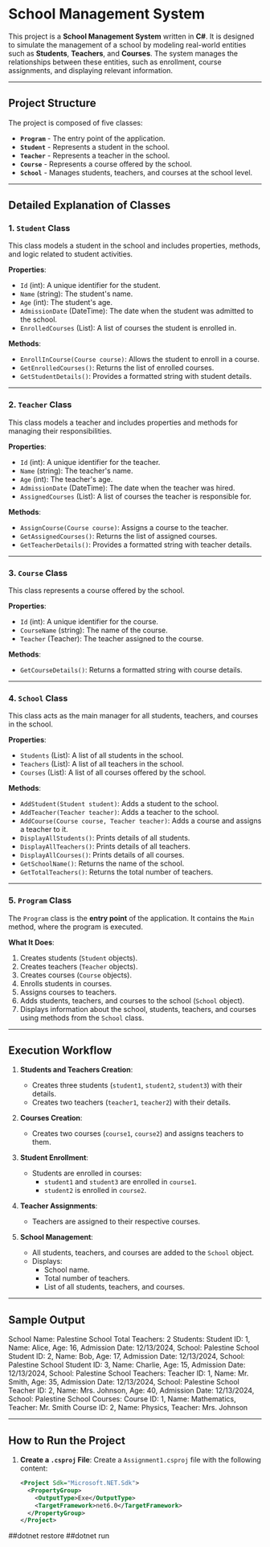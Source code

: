 
# School Management System

This project is a **School Management System** written in **C#**. It is designed to simulate the management of a school by modeling real-world entities such as **Students**, **Teachers**, and **Courses**. The system manages the relationships between these entities, such as enrollment, course assignments, and displaying relevant information.

---

## Project Structure

The project is composed of five classes:

- **`Program`** - The entry point of the application.
- **`Student`** - Represents a student in the school.
- **`Teacher`** - Represents a teacher in the school.
- **`Course`** - Represents a course offered by the school.
- **`School`** - Manages students, teachers, and courses at the school level.

---

## Detailed Explanation of Classes

### 1. `Student` Class
This class models a student in the school and includes properties, methods, and logic related to student activities.

**Properties**:
- `Id` (int): A unique identifier for the student.
- `Name` (string): The student's name.
- `Age` (int): The student's age.
- `AdmissionDate` (DateTime): The date when the student was admitted to the school.
- `EnrolledCourses` (List<Course>): A list of courses the student is enrolled in.

**Methods**:
- `EnrollInCourse(Course course)`: Allows the student to enroll in a course.
- `GetEnrolledCourses()`: Returns the list of enrolled courses.
- `GetStudentDetails()`: Provides a formatted string with student details.

---

### 2. `Teacher` Class
This class models a teacher and includes properties and methods for managing their responsibilities.

**Properties**:
- `Id` (int): A unique identifier for the teacher.
- `Name` (string): The teacher's name.
- `Age` (int): The teacher's age.
- `AdmissionDate` (DateTime): The date when the teacher was hired.
- `AssignedCourses` (List<Course>): A list of courses the teacher is responsible for.

**Methods**:
- `AssignCourse(Course course)`: Assigns a course to the teacher.
- `GetAssignedCourses()`: Returns the list of assigned courses.
- `GetTeacherDetails()`: Provides a formatted string with teacher details.

---

### 3. `Course` Class
This class represents a course offered by the school.

**Properties**:
- `Id` (int): A unique identifier for the course.
- `CourseName` (string): The name of the course.
- `Teacher` (Teacher): The teacher assigned to the course.

**Methods**:
- `GetCourseDetails()`: Returns a formatted string with course details.

---

### 4. `School` Class
This class acts as the main manager for all students, teachers, and courses in the school.

**Properties**:
- `Students` (List<Student>): A list of all students in the school.
- `Teachers` (List<Teacher>): A list of all teachers in the school.
- `Courses` (List<Course>): A list of all courses offered by the school.

**Methods**:
- `AddStudent(Student student)`: Adds a student to the school.
- `AddTeacher(Teacher teacher)`: Adds a teacher to the school.
- `AddCourse(Course course, Teacher teacher)`: Adds a course and assigns a teacher to it.
- `DisplayAllStudents()`: Prints details of all students.
- `DisplayAllTeachers()`: Prints details of all teachers.
- `DisplayAllCourses()`: Prints details of all courses.
- `GetSchoolName()`: Returns the name of the school.
- `GetTotalTeachers()`: Returns the total number of teachers.

---

### 5. `Program` Class
The `Program` class is the **entry point** of the application. It contains the `Main` method, where the program is executed.

**What It Does**:
1. Creates students (`Student` objects).
2. Creates teachers (`Teacher` objects).
3. Creates courses (`Course` objects).
4. Enrolls students in courses.
5. Assigns courses to teachers.
6. Adds students, teachers, and courses to the school (`School` object).
7. Displays information about the school, students, teachers, and courses using methods from the `School` class.

---

## Execution Workflow

1. **Students and Teachers Creation**:
   - Creates three students (`student1`, `student2`, `student3`) with their details.
   - Creates two teachers (`teacher1`, `teacher2`) with their details.

2. **Courses Creation**:
   - Creates two courses (`course1`, `course2`) and assigns teachers to them.

3. **Student Enrollment**:
   - Students are enrolled in courses:
     - `student1` and `student3` are enrolled in `course1`.
     - `student2` is enrolled in `course2`.

4. **Teacher Assignments**:
   - Teachers are assigned to their respective courses.

5. **School Management**:
   - All students, teachers, and courses are added to the `School` object.
   - Displays:
     - School name.
     - Total number of teachers.
     - List of all students, teachers, and courses.

---

## Sample Output

School Name: Palestine School Total Teachers: 2 Students: Student ID: 1, Name: Alice, Age: 16, Admission Date: 12/13/2024, School: Palestine School Student ID: 2, Name: Bob, Age: 17, Admission Date: 12/13/2024, School: Palestine School Student ID: 3, Name: Charlie, Age: 15, Admission Date: 12/13/2024, School: Palestine School Teachers: Teacher ID: 1, Name: Mr. Smith, Age: 35, Admission Date: 12/13/2024, School: Palestine School Teacher ID: 2, Name: Mrs. Johnson, Age: 40, Admission Date: 12/13/2024, School: Palestine School Courses: Course ID: 1, Name: Mathematics, Teacher: Mr. Smith Course ID: 2, Name: Physics, Teacher: Mrs. Johnson


---

## How to Run the Project

1. **Create a `.csproj` File**:
   Create a `Assignment1.csproj` file with the following content:

   ```xml
   <Project Sdk="Microsoft.NET.Sdk">
     <PropertyGroup>
       <OutputType>Exe</OutputType>
       <TargetFramework>net6.0</TargetFramework>
     </PropertyGroup>
   </Project>

##dotnet restore
##dotnet run
